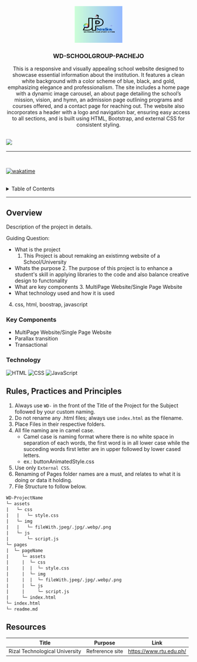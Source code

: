<a name="readme-top">

<br/>

<br />
<div align="center">
  <a href="https://github.com/zyx-0314/">
  <!-- TODO: If you want to add logo or banner you can add it here -->
    <img src="./assets/img/logo.png" alt="Nyebe" width="130" height="100">
  </a>
<!-- TODO: Change Title to the name of the title of your Project -->
  <h3 align="center">WD-SCHOOLGROUP-PACHEJO</h3>
</div>
<!-- TODO: Make a short description -->
<div align="center">
  This is a responsive and visually appealing school website designed to showcase essential information about the institution. It features a clean white background with a color scheme of blue, black, and gold, emphasizing elegance and professionalism. The site includes a home page with a dynamic image carousel, an about page detailing the school’s mission, vision, and hymn, an admission page outlining programs and courses offered, and a contact page for reaching out. The website also incorporates a header with a logo and navigation bar, ensuring easy access to all sections, and is built using HTML, Bootstrap, and external CSS for consistent styling.
</div>

<br />

<!-- TODO: Change the zyx-0314 into your github username  -->
<!-- TODO: Change the WD-Template-Project into the same name of your folder -->
![](https://visit-counter.vercel.app/counter.png?page=zyx-0314/WD-Template-Project)

---

<br />

[![wakatime](https://wakatime.com/badge/user/37063417-fb30-4ec2-abbb-f27efad370b7/project/3e390ad5-e448-430a-9a0e-8e50ce5a5d56.svg)](https://wakatime.com/badge/user/37063417-fb30-4ec2-abbb-f27efad370b7/project/3e390ad5-e448-430a-9a0e-8e50ce5a5d56)

<br />


<!-- TODO: If you want to add more layers for your readme -->
<details>
  <summary>Table of Contents</summary>
  <ol>
    <li>
      <a href="#overview">Overview</a>
      <ol>
        <li>
          <a href="#key-components">Key Components</a>
        </li>
        <li>
          <a href="#technology">Technology</a>
        </li>
      </ol>
    </li>
    <li>
      <a href="#rule,-practices-and-principles">Rules, Practices and Principles</a>
    </li>
    <li>
      <a href="#resources">Resources</a>
    </li>
  </ol>
</details>

---

## Overview

<!-- TODO: To be changed -->
<!-- The following are just sample -->
Description of the project in details.

Guiding Question:
- What is the project
    1. This Project is about remaking an existimng website of a School/University
- Whats the purpose
    2. The purpose of this project is to enhance a student's skill in applying libraries to the code and also  balance creative design to functonality
- What are key components
   3. MultiPage Website/Single Page Website
- What technology used and how it is used
4. css, html, boostrap, javascript
  
### Key Components
<!-- TODO: List of Key Components -->
<!-- The following are just sample -->
- MultiPage Website/Single Page Website
- Parallax transition
- Transactional

### Technology
<!-- TODO: List of Technology Used -->
![HTML](https://img.shields.io/badge/HTML-E34F26?style=for-the-badge&logo=html5&logoColor=white)
![CSS](https://img.shields.io/badge/CSS-1572B6?style=for-the-badge&logo=css3&logoColor=white)
![JavaScript](https://img.shields.io/badge/JavaScript-F7DF1E?style=for-the-badge&logo=javascript&logoColor=white)

## Rules, Practices and Principles
1. Always use `WD-` in the front of the Title of the Project for the Subject followed by your custom naming.
2. Do not rename any .html files; always use `index.html` as the filename.
3. Place Files in their respective folders.
4. All file naming are in camel case.
   - Camel case is naming format where there is no white space in separation of each words, the first word is in all lower case while the succeding words first letter are in upper followed by lower cased letters.
   - ex.: buttonAnimatedStyle.css
5. Use only `External CSS`.
6. Renaming of Pages folder names are a must, and relates to what it is doing or data it holding.
7. File Structure to follow below.

```
WD-ProjectName
└─ assets
|   └─ css
|   |   └─ style.css
|   └─ img
|   |   └─ fileWith.jpeg/.jpg/.webp/.png
|   └─ js
|       └─ script.js
└─ pages
|  └─ pageName
|     └─ assets
|     |  └─ css
|     |  |  └─ style.css
|     |  └─ img
|     |  |  └─ fileWith.jpeg/.jpg/.webp/.png
|     |  └─ js
|     |     └─ script.js
|     └─ index.html
└─ index.html
└─ readme.md
```

## Resources

<!-- TODO: Add References -->
| Title | Purpose | Link |
|-|-|-|
| Rizal Technological University | Refrerence site | https://www.rtu.edu.ph/ |
